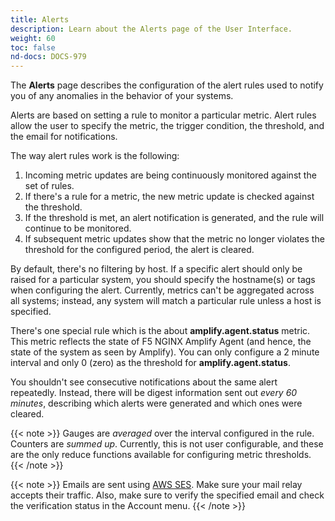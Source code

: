 ```yaml
---
title: Alerts
description: Learn about the Alerts page of the User Interface.
weight: 60
toc: false
nd-docs: DOCS-979
---
```


The **Alerts** page describes the configuration of the alert rules used to notify you of any anomalies in the behavior of your systems.

Alerts are based on setting a rule to monitor a particular metric. Alert rules allow the user to specify the metric, the trigger condition, the threshold, and the email for notifications.

The way alert rules work is the following:

  1. Incoming metric updates are being continuously monitored against the set of rules.
  2. If there's a rule for a metric, the new metric update is checked against the threshold.
  3. If the threshold is met, an alert notification is generated, and the rule will continue to be monitored.
  4. If subsequent metric updates show that the metric no longer violates the threshold for the configured period, the alert is cleared.

By default, there's no filtering by host. If a specific alert should only be raised for a particular system, you should specify the hostname(s) or tags when configuring the alert. Currently, metrics can't be aggregated across all systems; instead, any system will match a particular rule unless a host is specified.

There's one special rule which is the about **amplify.agent.status** metric. This metric reflects the state of F5 NGINX Amplify Agent (and hence, the state of the system as seen by Amplify). You can only configure a 2 minute interval and only 0 (zero) as the threshold for **amplify.agent.status**.

You shouldn't see consecutive notifications about the same alert repeatedly. Instead, there will be digest information sent out *every 60 minutes*, describing which alerts were generated and which ones were cleared.

{{< note >}} Gauges are *averaged* over the interval configured in the rule. Counters are *summed up*. Currently, this is not user configurable, and these are the only reduce functions available for configuring metric thresholds. {{< /note >}}

{{< note >}} Emails are sent using [AWS SES](https://aws.amazon.com/ses/). Make sure your mail relay accepts their traffic. Also, make sure to verify the specified email and check the verification status in the Account menu. {{< /note >}}
